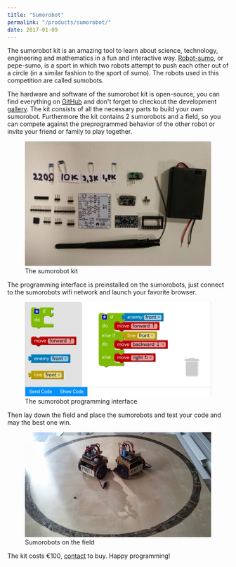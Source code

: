 ```yaml
---
title: "Sumorobot"
permalink: "/products/sumorobot/"
date: 2017-01-09
---
```


The sumorobot kit is an amazing tool to learn about science, technology, engineering and mathematics in a fun and interactive way. [Robot-sumo](https://en.wikipedia.org/wiki/Robot-sumo), or pepe-sumo, is a sport in which two robots attempt to push each other out of a circle (in a similar fashion to the sport of sumo). The robots used in this competition are called sumobots.

The hardware and software of the sumorobot kit is open-source, you can find everything on [GitHub](https://github.com/robokoding) and don't forget to checkout the development [gallery](https://goo.gl/photos/vJf1QYrnvfJTh55V8). The kit consists of all the necessary parts to build your own sumorobot. Furthermore the kit contains 2 sumorobots and a field, so you can compete against the preprogrammed behavior of the other robot or invite your friend or family to play together.
<figure>
  <img src="/assets/images/kit.jpg" alt="sumorobots">
  <figcaption>The sumorobot kit</figcaption>
</figure>

The programming interface is preinstalled on the sumorobots, just connect to the sumorobots wifi network and launch your favorite browser.

<figure>
  <img src="/assets/images/blockly.jpg" alt="sumorobots">
  <figcaption>The sumorobot programming interface</figcaption>
</figure>

Then lay down the field and place the sumorobots and test your code and may the best one win.

<figure>
  <img src="/assets/images/sumorobots.jpg" alt="sumorobots">
  <figcaption>Sumorobots on the field</figcaption>
</figure>

The kit costs €100, [contact](/contact/) to buy.
Happy programming!
